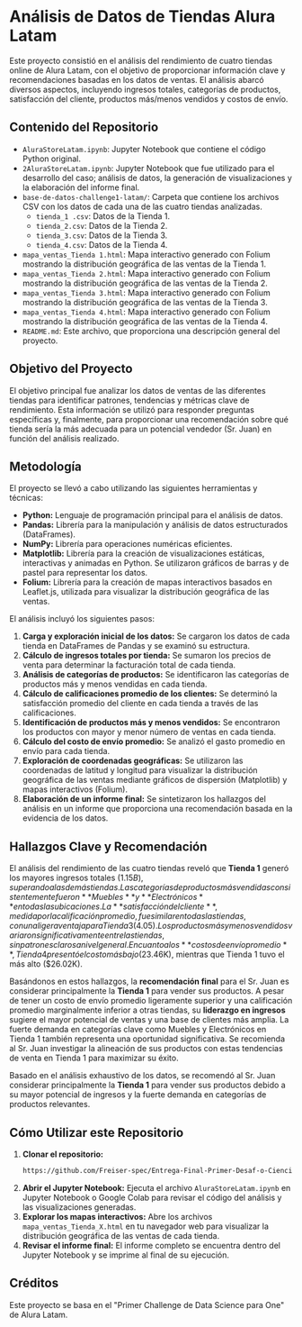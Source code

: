 # Análisis de Datos de Tiendas Alura Latam

Este proyecto consistió en el análisis del rendimiento de cuatro tiendas online de Alura Latam, con el objetivo de proporcionar información clave y recomendaciones basadas en los datos de ventas. El análisis abarcó diversos aspectos, incluyendo ingresos totales, categorías de productos, satisfacción del cliente, productos más/menos vendidos y costos de envío.

## Contenido del Repositorio

* `AluraStoreLatam.ipynb`: Jupyter Notebook que contiene el código Python original.
* `2AluraStoreLatam.ipynb`: Jupyter Notebook que fue utilizado para el desarrollo del caso; análisis de datos, la generación de visualizaciones y la elaboración del informe final.
* `base-de-datos-challenge1-latam/`: Carpeta que contiene los archivos CSV con los datos de cada una de las cuatro tiendas analizadas.
    * `tienda_1 .csv`: Datos de la Tienda 1.
    * `tienda_2.csv`: Datos de la Tienda 2.
    * `tienda_3.csv`: Datos de la Tienda 3.
    * `tienda_4.csv`: Datos de la Tienda 4.
* `mapa_ventas_Tienda 1.html`: Mapa interactivo generado con Folium mostrando la distribución geográfica de las ventas de la Tienda 1.
* `mapa_ventas_Tienda 2.html`: Mapa interactivo generado con Folium mostrando la distribución geográfica de las ventas de la Tienda 2.
* `mapa_ventas_Tienda 3.html`: Mapa interactivo generado con Folium mostrando la distribución geográfica de las ventas de la Tienda 3.
* `mapa_ventas_Tienda 4.html`: Mapa interactivo generado con Folium mostrando la distribución geográfica de las ventas de la Tienda 4.
* `README.md`: Este archivo, que proporciona una descripción general del proyecto.

## Objetivo del Proyecto

El objetivo principal fue analizar los datos de ventas de las diferentes tiendas para identificar patrones, tendencias y métricas clave de rendimiento. Esta información se utilizó para responder preguntas específicas y, finalmente, para proporcionar una recomendación sobre qué tienda sería la más adecuada para un potencial vendedor (Sr. Juan) en función del análisis realizado.

## Metodología

El proyecto se llevó a cabo utilizando las siguientes herramientas y técnicas:

* **Python:** Lenguaje de programación principal para el análisis de datos.
* **Pandas:** Librería para la manipulación y análisis de datos estructurados (DataFrames).
* **NumPy:** Librería para operaciones numéricas eficientes.
* **Matplotlib:** Librería para la creación de visualizaciones estáticas, interactivas y animadas en Python. Se utilizaron gráficos de barras y de pastel para representar los datos.
* **Folium:** Librería para la creación de mapas interactivos basados en Leaflet.js, utilizada para visualizar la distribución geográfica de las ventas.

El análisis incluyó los siguientes pasos:

1.  **Carga y exploración inicial de los datos:** Se cargaron los datos de cada tienda en DataFrames de Pandas y se examinó su estructura.
2.  **Cálculo de ingresos totales por tienda:** Se sumaron los precios de venta para determinar la facturación total de cada tienda.
3.  **Análisis de categorías de productos:** Se identificaron las categorías de productos más y menos vendidas en cada tienda.
4.  **Cálculo de calificaciones promedio de los clientes:** Se determinó la satisfacción promedio del cliente en cada tienda a través de las calificaciones.
5.  **Identificación de productos más y menos vendidos:** Se encontraron los productos con mayor y menor número de ventas en cada tienda.
6.  **Cálculo del costo de envío promedio:** Se analizó el gasto promedio en envío para cada tienda.
7.  **Exploración de coordenadas geográficas:** Se utilizaron las coordenadas de latitud y longitud para visualizar la distribución geográfica de las ventas mediante gráficos de dispersión (Matplotlib) y mapas interactivos (Folium).
8.  **Elaboración de un informe final:** Se sintetizaron los hallazgos del análisis en un informe que proporciona una recomendación basada en la evidencia de los datos.

## Hallazgos Clave y Recomendación

El análisis del rendimiento de las cuatro tiendas reveló que **Tienda 1** generó los mayores ingresos totales ($1.15B), superando a las demás tiendas. Las categorías de productos más vendidas consistentemente fueron **Muebles** y **Electrónicos** en todas las ubicaciones. La **satisfacción del cliente**, medida por la calificación promedio, fue similar en todas las tiendas, con una ligera ventaja para Tienda 3 (4.05). Los productos más y menos vendidos variaron significativamente entre las tiendas, sin patrones claros a nivel general. En cuanto a los **costos de envío promedio**, Tienda 4 presentó el costo más bajo ($23.46K), mientras que Tienda 1 tuvo el más alto ($26.02K).

Basándonos en estos hallazgos, la **recomendación final** para el Sr. Juan es considerar principalmente la **Tienda 1** para vender sus productos. A pesar de tener un costo de envío promedio ligeramente superior y una calificación promedio marginalmente inferior a otras tiendas, su **liderazgo en ingresos** sugiere el mayor potencial de ventas y una base de clientes más amplia. La fuerte demanda en categorías clave como Muebles y Electrónicos en Tienda 1 también representa una oportunidad significativa. Se recomienda al Sr. Juan investigar la alineación de sus productos con estas tendencias de venta en Tienda 1 para maximizar su éxito.

Basado en el análisis exhaustivo de los datos, se recomendó al Sr. Juan considerar principalmente la **Tienda 1** para vender sus productos debido a su mayor potencial de ingresos y la fuerte demanda en categorías de productos relevantes.

## Cómo Utilizar este Repositorio

1.  **Clonar el repositorio:**
    ```bash
    https://github.com/Freiser-spec/Entrega-Final-Primer-Desaf-o-Ciencia-de-Datos-Alura-Latam/tree/main
    ```
2.  **Abrir el Jupyter Notebook:** Ejecuta el archivo `AluraStoreLatam.ipynb` en Jupyter Notebook o Google Colab para revisar el código del análisis y las visualizaciones generadas.
3.  **Explorar los mapas interactivos:** Abre los archivos `mapa_ventas_Tienda_X.html` en tu navegador web para visualizar la distribución geográfica de las ventas de cada tienda.
4.  **Revisar el informe final:** El informe completo se encuentra dentro del Jupyter Notebook y se imprime al final de su ejecución.

## Créditos

Este proyecto se basa en el "Primer Challenge de Data Science para One" de Alura Latam.
